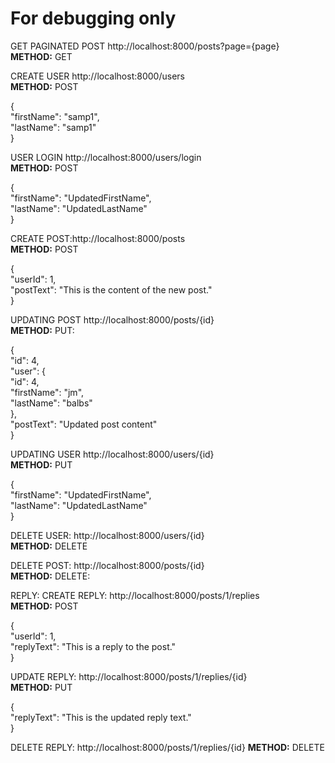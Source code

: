 # For debugging only

GET PAGINATED POST http://localhost:8000/posts?page={page}  
**METHOD:** GET


CREATE USER http://localhost:8000/users  
**METHOD:** POST  

{  
  "firstName": "samp1",  
  "lastName": "samp1"  
}  

USER LOGIN http://localhost:8000/users/login  
**METHOD:** POST  

{  
  "firstName": "UpdatedFirstName",  
  "lastName": "UpdatedLastName"  
}  

CREATE POST:http://localhost:8000/posts  
**METHOD:** POST  

{  
    "userId": 1,  
    "postText": "This is the content of the new post."  
}  


UPDATING POST http://localhost:8000/posts/{id}  
**METHOD:** PUT:  

{  
  "id": 4,  
  "user": {  
    "id": 4,  
    "firstName": "jm",  
    "lastName": "balbs"  
  },  
  "postText": "Updated post content"  
}  


UPDATING USER http://localhost:8000/users/{id}  
**METHOD:** PUT  

{  
  "firstName": "UpdatedFirstName",  
  "lastName": "UpdatedLastName"  
}  


DELETE USER: http://localhost:8000/users/{id}  
**METHOD:** DELETE


DELETE POST: http://localhost:8000/posts/{id}  
**METHOD:** DELETE:

REPLY:
CREATE REPLY: http://localhost:8000/posts/1/replies  
**METHOD:** POST  

{  
    "userId": 1,  
    "replyText": "This is a reply to the post."  
}  

UPDATE REPLY: http://localhost:8000/posts/1/replies/{id}  
**METHOD:** PUT  

{  
    "replyText": "This is the updated reply text."  
}  

DELETE REPLY: http://localhost:8000/posts/1/replies/{id}
**METHOD:** DELETE


